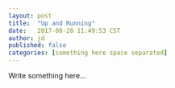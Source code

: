 ```yaml
---
layout: post
title:  "Up and Running"
date:   2017-08-28 11:49:53 CST
author: jd
published: false
categories: [something here space separated]
---
```


Write something here...

<!--more-->
